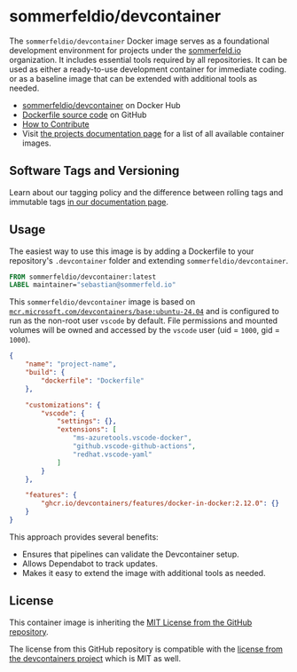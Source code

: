 # sommerfeldio/devcontainer

The `sommerfeldio/devcontainer` Docker image serves as a foundational development environment for projects under the [sommerfeld.io](https://github.com/sommerfeld-io) organization. It includes essential tools required by all repositories. It can be used as either a ready-to-use development container for immediate coding. or as a baseline image that can be extended with additional tools as needed.

- [sommerfeldio/devcontainer](https://hub.docker.com/r/sommerfeldio/devcontainer) on Docker Hub
- [Dockerfile source code](https://github.com/sommerfeld-io/container-images/tree/main/components/devcontainer) on GitHub
- [How to Contribute](https://github.com/sommerfeld-io/.github/blob/main/docs/contribute.md)
- Visit [the projects documentation page](https://sommerfeld-io.github.io/container-images) for a list of all available container images.

## Software Tags and Versioning

Learn about our tagging policy and the difference between rolling tags and immutable tags [in our documentation page⁠](https://github.com/sommerfeld-io/.github/blob/main/docs/tags-and-versions.md).

## Usage

The easiest way to use this image is by adding a Dockerfile to your repository's `.devcontainer` folder and extending `sommerfeldio/devcontainer`.

```Dockerfile
FROM sommerfeldio/devcontainer:latest
LABEL maintainer="sebastian@sommerfeld.io"
```

This `sommerfeldio/devcontainer` image is based on [`mcr.microsoft.com/devcontainers/base:ubuntu-24.04`](https://hub.docker.com/r/microsoft/devcontainers) and is configured to run as the non-root user `vscode` by default. File permissions and mounted volumes will be owned and accessed by the `vscode` user (uid = `1000`, gid = `1000`).

```json
{
    "name": "project-name",
    "build": {
        "dockerfile": "Dockerfile"
    },

    "customizations": {
        "vscode": {
            "settings": {},
            "extensions": [
                "ms-azuretools.vscode-docker",
                "github.vscode-github-actions",
                "redhat.vscode-yaml"
            ]
        }
    },

    "features": {
        "ghcr.io/devcontainers/features/docker-in-docker:2.12.0": {}
    }
}
```

This approach provides several benefits:

- Ensures that pipelines can validate the Devcontainer setup.
- Allows Dependabot to track updates.
- Makes it easy to extend the image with additional tools as needed.

## License

This container image is inheriting the [MIT License from the GitHub repository](https://sommerfeld-io.github.io/container-images/license).

The license from this GitHub repository is compatible with the [license from the devcontainers project](https://github.com/devcontainers/images/blob/main/LICENSE) which is MIT as well.

<!-- !    DO NOT EDIT DIRECTLY !!!!!                                          -->
<!-- !    File is auto-generated by pipeline                                   ->
<!-- !    Contents are based on README files in components/<THE_IMAGE> dir    -->

